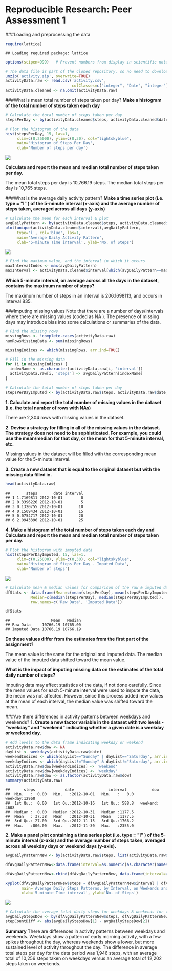 # Reproducible Research: Peer Assessment 1

###Loading and preprocessing the data

```r
require(lattice)
```

```
## Loading required package: lattice
```

```r
options(scipen=999)   # Prevent numbers from display in scientific notation

# The data file is part of the cloned repository, so no need to download.
unzip('activity.zip', overwrite=TRUE)
activityData.raw <- read.csv('activity.csv', 
                             colClasses=c("integer", "Date", "integer"))
activityData.cleaned <- na.omit(activityData.raw)
```
###What is mean total number of steps taken per day?
**Make a histogram of the total number of steps taken each day**

```r
# Calculate the total number of steps taken per day
stepsPerDay <- by(activityData.cleaned$steps, activityData.cleaned$date, sum)

# Plot the histogram of the data
hist(stepsPerDay, 15, las=1, 
     xlim=c(0,25000), ylim=c(0,30), col="lightskyblue",
     main='Histogram of Steps Per Day',
     xlab='Number of steps per day')
```

![](PA1_template_files/figure-html/MeanTotalStepsPerDay-1.png) 

**Calculate and report the mean and median total number of steps taken
per day.**

The mean total steps per day is 10,766.19 steps.  The median total steps per day is 10,765 steps.  


###What is the average daily activity pattern?
**Make a time series plot (i.e. type = "l" ) of the 5-minute interval (x-axis)
and the average number of steps taken, averaged across all days (y-axis)**

```r
# Calculate the mean for each interval & plot
avgDailyPattern <- by(activityData.cleaned$steps, activityData.cleaned$interval, mean)
plot(unique(activityData.cleaned$interval),avgDailyPattern, 
     type='l', col='blue', las=1,
     main='Average Daily Activity Pattern',
     xlab='5-minute Time interval', ylab='No. of Steps')
```

![](PA1_template_files/figure-html/AverageDailyActivityPattern-1.png) 

```r
# Find the maximum value, and the interval in which it occurs
maxIntervalIndex <- max(avgDailyPattern)
maxInterval <- activityData.cleaned$interval[which(avgDailyPattern==maxIntervalIndex)]
```

**Which 5-minute interval, on average across all the days in the dataset,
contains the maximum number of steps?**

The maximum number of steps in an interval is 206.1698113, and occurs in interval 835.  


###Imputing missing values
Note that there are a number of days/intervals where there are missing values
(coded as NA ). The presence of missing days may introduce bias into some
calculations or summaries of the data.  

```r
# Find the missing rows
missingRows <- !complete.cases(activityData.raw)
numRowsMissingData <- sum(missingRows)

missingIndices <- which(missingRows, arr.ind=TRUE)

# Fill in the missing data
for (i in missingIndices) {
  indexName <- as.character(activityData.raw[i, 'interval'])
  activityData.raw[i, 'steps'] <- avgDailyPattern[indexName]
}

# Calculate the total number of steps taken per day
stepsPerDayImputed <- by(activityData.raw$steps, activityData.raw$date, sum)
```

**1. Calculate and report the total number of missing values in the dataset
(i.e. the total number of rows with NAs)**

There are 2,304 rows with missing values in the dataset.  

**2. Devise a strategy for filling in all of the missing values in the dataset. The
strategy does not need to be sophisticated. For example, you could use
the mean/median for that day, or the mean for that 5-minute interval, etc.**

Missing values in the dataset will be filled with the corresponding mean value for the
5-minute interval.  

**3. Create a new dataset that is equal to the original dataset but with the
missing data filled in.**


```r
head(activityData.raw)
```

```
##       steps       date interval
## 1 1.7169811 2012-10-01        0
## 2 0.3396226 2012-10-01        5
## 3 0.1320755 2012-10-01       10
## 4 0.1509434 2012-10-01       15
## 5 0.0754717 2012-10-01       20
## 6 2.0943396 2012-10-01       25
```

**4. Make a histogram of the total number of steps taken each day and Calculate
and report the mean and median total number of steps taken per day.**


```r
# Plot the histogram with imputed data
hist(stepsPerDayImputed, 15, las=1, 
     xlim=c(0,25000), ylim=c(0,30), col="lightskyblue",
     main='Histogram of Steps Per Day - Imputed Data',
     xlab='Number of steps')
```

![](PA1_template_files/figure-html/ImputedDataHistogram-1.png) 

```r
# Calculate mean & median values for comparison of the raw & imputed data sets
dfStats <- data.frame(Mean=c(mean(stepsPerDay), mean(stepsPerDayImputed)), 
           Median=c(median(stepsPerDay), median(stepsPerDayImputed)), 
           row.names=c('Raw Data', 'Imputed Data'))

dfStats
```

```
##                  Mean   Median
## Raw Data     10766.19 10765.00
## Imputed Data 10766.19 10766.19
```

**Do these values differ from the estimates from the first part of the assignment?**

The mean value is the same for the original and imputed data.  The median value of the imputed data shifted toward the mean value.  

**What is the impact of imputing missing data on the estimates of the total
daily number of steps?**

Imputing data may affect statistics of the data, if not done carefully.  Since the mean values for each 5-minute interval were used to impute the data, the mean was not affected.  However, since this process added new values at the mean of each interval, the median value was shifted toward the mean.  

###Are there differences in activity patterns between weekdays and weekends?
**1. Create a new factor variable in the dataset with two levels - "weekday"
and "weekend" indicating whether a given date is a weekday or weekend
day.**

```r
# Add levels to the data frame indicating weekday or weekend
activityData.raw$dow <- NA
dayList <- weekdays(activityData.raw$date)
weekendIndices <- which(dayList=="Sunday" | dayList=="Saturday", arr.ind=TRUE)
weekdayIndices <- which(dayList!="Sunday" & dayList!="Saturday", arr.ind=TRUE)
activityData.raw$dow[weekendIndices] <- 'weekend'
activityData.raw$dow[weekdayIndices] <- 'weekday'
activityData.raw$dow <- as.factor(activityData.raw$dow)
summary(activityData.raw)
```

```
##      steps             date               interval           dow       
##  Min.   :  0.00   Min.   :2012-10-01   Min.   :   0.0   weekday:12960  
##  1st Qu.:  0.00   1st Qu.:2012-10-16   1st Qu.: 588.8   weekend: 4608  
##  Median :  0.00   Median :2012-10-31   Median :1177.5                  
##  Mean   : 37.38   Mean   :2012-10-31   Mean   :1177.5                  
##  3rd Qu.: 27.00   3rd Qu.:2012-11-15   3rd Qu.:1766.2                  
##  Max.   :806.00   Max.   :2012-11-30   Max.   :2355.0
```
**2. Make a panel plot containing a time series plot (i.e. type = "l" ) of the
5-minute interval (x-axis) and the average number of steps taken, averaged
across all weekday days or weekend days (y-axis).**


```r
avgDailyPatternNew <- by(activityData.raw$steps, list(activityData.raw$interval, activityData.raw$dow), mean, simplify=TRUE)

dfAvgDailyPatternNew<-data.frame(interval=as.numeric(as.character(names(avgDailyPatternNew[,'weekday']))), steps=avgDailyPatternNew[,'weekday'], dow='weekday')

dfAvgDailyPatternNew<-rbind(dfAvgDailyPatternNew, data.frame(interval=as.numeric(as.character(names(avgDailyPatternNew[,'weekend']))), steps=avgDailyPatternNew[,'weekend'],dow='weekend'))
         
xyplot(dfAvgDailyPatternNew$steps ~ dfAvgDailyPatternNew$interval | dfAvgDailyPatternNew$dow, type='l', layout=c(1,2),
       main='Average Daily Steps Patterns, by Interval, on Weekends and Weekdays',
       xlab='5-minute Time interval', ylab='No. of Steps')
```

![](PA1_template_files/figure-html/PlotWeekdayAndWeekend-1.png) 

```r
# Calculate the average total daily steps for weekdays & weekends for the summary 
avgDailyStepsDow <- by(dfAvgDailyPatternNew$steps, dfAvgDailyPatternNew$dow, sum)
stepCountDiff <- abs(avgDailyStepsDow[1] - avgDailyStepsDow[2])
```
**Summary**
There are differences in activity patterns between weekdays and weekends.  Weekdays show a pattern of early morning activity, with a few spikes throughout the day, whereas weekends show a lower, but more sustained level of activity throughout the day.  The difference in average total steps per day for the data period was 1,946 steps, with an average total of 10,256 steps taken on weekdays versus an average total of 12,202 steps taken on weekends.

